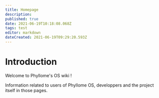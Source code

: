 ```yaml
---
title: Homepage
description: 
published: true
date: 2021-06-19T10:18:08.068Z
tags: test
editor: markdown
dateCreated: 2021-06-19T09:29:20.593Z
---
```


# Introduction

Welcome to Phyllome's OS wiki ! 

Information related to users of Phyllome OS, developpers and the project itself in those pages. 
